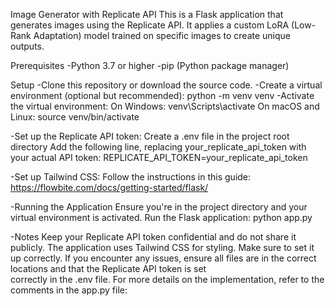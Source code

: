 Image Generator with Replicate API
This is a Flask application that generates images using the Replicate API. It applies a custom LoRA (Low-Rank Adaptation) model trained on specific images to create unique outputs.

Prerequisites
-Python 3.7 or higher
-pip (Python package manager)

Setup
-Clone this repository or download the source code.
-Create a virtual environment (optional but recommended):
  python -m venv venv
-Activate the virtual environment:
  On Windows: venv\Scripts\activate
  On macOS and Linux: source venv/bin/activate
  
-Set up the Replicate API token:
  Create a .env file in the project root directory
  Add the following line, replacing your_replicate_api_token with your actual API token:
    REPLICATE_API_TOKEN=your_replicate_api_token
    
-Set up Tailwind CSS:
  Follow the instructions in this guide: https://flowbite.com/docs/getting-started/flask/
  
-Running the Application
  Ensure you're in the project directory and your virtual environment is activated.
  Run the Flask application:
    python app.py
    
-Notes
  Keep your Replicate API token confidential and do not share it publicly.
  The application uses Tailwind CSS for styling. Make sure to set it up correctly.
  If you encounter any issues, ensure all files are in the correct locations and that the Replicate API token is set   
  correctly in the .env file.
  For more details on the implementation, refer to the comments in the app.py file:
